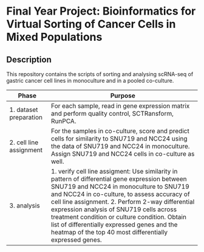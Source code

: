 # Final Year Project: Bioinformatics for Virtual Sorting of Cancer Cells in Mixed Populations

## Description
This repository contains the scripts of sorting and analysing scRNA-seq of gastric cancer cell lines in monoculture and in a pooled co-culture. 


Phase | Purpose
----- | -------
1. dataset preparation | For each sample, read in gene expression matrix and perform quality control, SCTRansform, RunPCA.
2. cell line assignment | For the samples in co-culture, score and predict cells for similarity to SNU719 and NCC24 using the data of SNU719 and NCC24 in monoculture. Assign SNU719 and NCC24 cells in co-culture as well.
3. analysis | 1. verify cell line assigment: Use similarity in pattern of differential gene expression between SNU719 and NCC24 in monoculture to SNU719 and NCC24 in co-culture, to assess accuracy of cell line assignment. 2. Perform 2-way differential expression analysis of SNU719 cells across treatment condition or culture condition. Obtain list of differentially expressed genes and the heatmap of the top 40 most differentially expressed genes.

